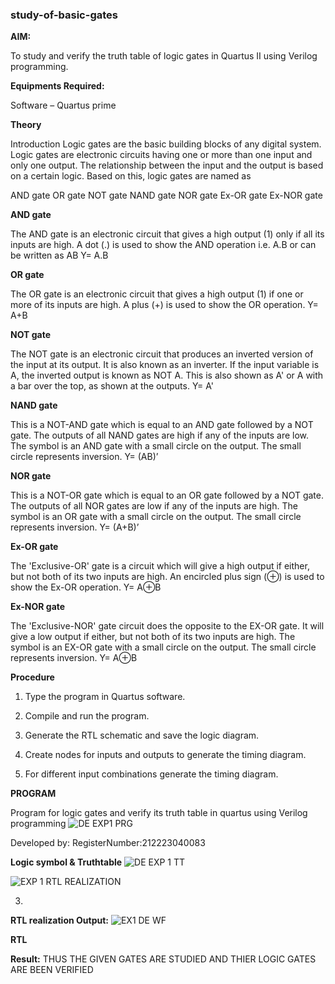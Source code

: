 ### study-of-basic-gates

**AIM:** 

To study and verify the truth table of logic gates in Quartus II using Verilog programming.

**Equipments Required:**

Software – Quartus prime 

**Theory**

Introduction Logic gates are the basic building blocks of any digital system. Logic gates are electronic circuits having one or more than one input and only one output. The relationship between the input and the output is based on a certain logic. Based on this, logic gates are named as

AND gate OR gate NOT gate NAND gate NOR gate Ex-OR gate Ex-NOR gate

**AND gate**

The AND gate is an electronic circuit that gives a high output (1) only if all its inputs are high. A dot (.) is used to show the AND operation i.e. A.B or can be written as AB
Y= A.B

**OR gate** 

The OR gate is an electronic circuit that gives a high output (1) if one or more of its inputs are high. A plus (+) is used to show the OR operation.
Y= A+B

**NOT gate**

The NOT gate is an electronic circuit that produces an inverted version of the input at its output. It is also known as an inverter. If the input variable is A, the inverted output is known as NOT A. This is also shown as A' or A with a bar over the top, as shown at the outputs.
Y= A'

**NAND gate**

This is a NOT-AND gate which is equal to an AND gate followed by a NOT gate. The outputs of all NAND gates are high if any of the inputs are low. The symbol is an AND gate with a small circle on the output. The small circle represents inversion.
Y= (AB)’

**NOR gate**

This is a NOT-OR gate which is equal to an OR gate followed by a NOT gate. The outputs of all NOR gates are low if any of the inputs are high. The symbol is an OR gate with a small circle on the output. The small circle represents inversion.
Y= (A+B)’

**Ex-OR gate**

The 'Exclusive-OR' gate is a circuit which will give a high output if either, but not both of its two inputs are high. An encircled plus sign (⊕) is used to show the Ex-OR operation.
Y= A⊕B

**Ex-NOR gate**

The 'Exclusive-NOR' gate circuit does the opposite to the EX-OR gate. It will give a low output if either, but not both of its two inputs are high. The symbol is an EX-OR gate with a small circle on the output. The small circle represents inversion.
Y= A⊕B

**Procedure** 

1.	Type the program in Quartus software.

2.	Compile and run the program.

3.	Generate the RTL schematic and save the logic diagram.

4.	Create nodes for inputs and outputs to generate the timing diagram.

5.	For different input combinations generate the timing diagram.


**PROGRAM**

Program for logic gates and verify its truth table in quartus using Verilog programming
![DE EXP1 PRG](https://github.com/sakamalesh/study-of-basic-gates/assets/149148235/32847066-7fb8-4be5-9544-6b86bafa1078)


 Developed by: 
 RegisterNumber:212223040083 
 
**Logic symbol & Truthtable**
![DE EXP 1 TT](https://github.com/sakamalesh/study-of-basic-gates/assets/149148235/7b95559f-a534-4031-8f59-73bb4847525b)

![EXP 1 RTL REALIZATION](https://github.com/sakamalesh/study-of-basic-gates/assets/149148235/b8a587df-3b62-4d6a-9fcf-e0d4e5ce7fac)

3)

**RTL realization Output:** 
![EX1 DE WF](https://github.com/sakamalesh/study-of-basic-gates/assets/149148235/75f628e0-42d7-4dc8-97c6-299ee8f05866)



**RTL**

**Result:**
THUS THE GIVEN GATES ARE STUDIED AND THIER LOGIC GATES ARE BEEN VERIFIED



